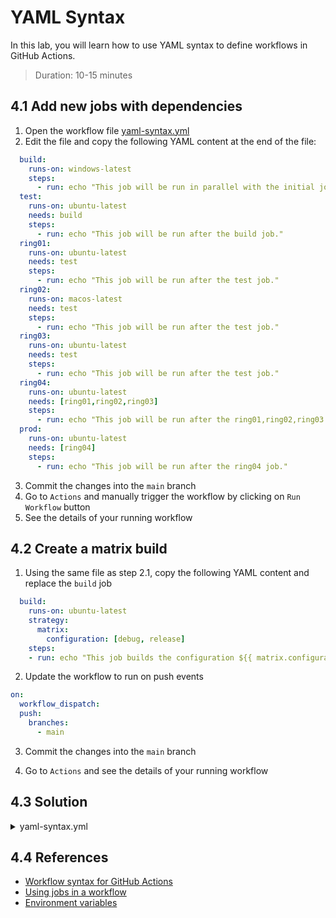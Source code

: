 # YAML Syntax

In this lab, you will learn how to use YAML syntax to define workflows in GitHub Actions.

> Duration: 10-15 minutes

## 4.1 Add new jobs with dependencies

1. Open the workflow file [yaml-syntax.yml](/.github/workflows/yaml-syntax.yml)
2. Edit the file and copy the following YAML content at the end of the file:

```YAML
  build:
    runs-on: windows-latest
    steps:
      - run: echo "This job will be run in parallel with the initial job."
  test:
    runs-on: ubuntu-latest
    needs: build
    steps:
      - run: echo "This job will be run after the build job."
  ring01:
    runs-on: ubuntu-latest
    needs: test
    steps:
      - run: echo "This job will be run after the test job."
  ring02:
    runs-on: macos-latest
    needs: test
    steps:
      - run: echo "This job will be run after the test job."
  ring03:
    runs-on: ubuntu-latest
    needs: test
    steps:
      - run: echo "This job will be run after the test job."
  ring04:
    runs-on: ubuntu-latest
    needs: [ring01,ring02,ring03]
    steps:
      - run: echo "This job will be run after the ring01,ring02,ring03 jobs."
  prod:
    runs-on: ubuntu-latest
    needs: [ring04]
    steps:
      - run: echo "This job will be run after the ring04 job."
```

3. Commit the changes into the `main` branch
4. Go to `Actions` and manually trigger the workflow by clicking on `Run Workflow` button
5. See the details of your running workflow

## 4.2 Create a matrix build

1. Using the same file as step 2.1, copy the following YAML content and replace the `build` job

```YAML
  build:
    runs-on: ubuntu-latest
    strategy:
      matrix:
        configuration: [debug, release]
    steps:
    - run: echo "This job builds the configuration ${{ matrix.configuration }}."
```

2. Update the workflow to run on push events

```YAML
on:
  workflow_dispatch:
  push:
    branches:
      - main
```

3. Commit the changes into the `main` branch

4. Go to `Actions` and see the details of your running workflow

## 4.3 Solution

<details>
  <summary>yaml-syntax.yml</summary>
  
```YAML
name: YAML Syntax
on:
  workflow_dispatch:
  push:
    branches:
      - main
jobs:
  initial:
    runs-on: ubuntu-latest
    steps:
      - run: echo "This job will be run first."
  
  fanout1:
    runs-on: ubuntu-latest
    needs: initial
    steps:
      - run: echo "This job will run after the initial job, in parallel with fanout2."
  
  fanout2:
    runs-on: ubuntu-latest
    needs: initial
    steps:
      - run: echo "This job will run after the initial job, in parallel with fanout1."
  
  fanout3:
    runs-on: ubuntu-latest
    needs: fanout1
    steps:
      - run: echo "This job will run after the initial job, in parallel with fanout2."
  
  fanin:
    runs-on: ubuntu-latest
    needs: [fanout1, fanout2]
    steps:
      - run: echo "This job will run after fanout1 and fanout2 have finished."
  
  build:
    runs-on: ubuntu-latest  
    strategy:
      matrix:
        configuration: [debug, release]
    steps:
    - run: echo "This job builds the cofiguration ${{ matrix.configuration }}."
  
  test:
    runs-on: ubuntu-latest
    needs: build
    steps:
      - run: echo "This job will be run after the build job."
  
  ring01:
    runs-on: ubuntu-latest
    needs: test
    steps:
      - run: echo "This job will be run after the test job."
  
  ring02:
    runs-on: macos-latest
    needs: test
    steps:
      - run: echo "This job will be run after the test job."
  
  ring03:
    runs-on: ubuntu-latest
    needs: test
    steps:
      - run: echo "This job will be run after the test job."
  
  ring04:
    runs-on: ubuntu-latest
    needs: [ring01,ring02,ring03]
    steps:
      - run: echo "This job will be run after the ring01,ring02,ring03 jobs."
  
  prod:
    runs-on: ubuntu-latest
    needs: [ring04]
    steps:
      - run: echo "This job will be run after the ring04 job."
```

</details>

## 4.4 References

- [Workflow syntax for GitHub Actions](https://docs.github.com/en/actions/using-workflows/workflow-syntax-for-github-actions)
- [Using jobs in a workflow](https://docs.github.com/en/actions/using-jobs/using-jobs-in-a-workflow)
- [Environment variables](https://docs.github.com/en/actions/learn-github-actions/environment-variables)
